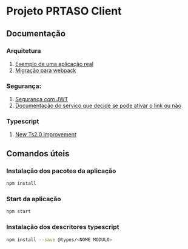 # Projeto PRTASO Client

## Documentação


### Arquitetura

1. [Exemplo de uma aplicação real](https://github.com/gothinkster/angular2-realworld-example-app)
2. [Migração para webpack](https://angular.io/docs/ts/latest/guide/webpack.html)

### Segurança:

1. [Segurança com JWT](http://jasonwatmore.com/post/2016/08/16/angular-2-jwt-authentication-example-tutorial#auth-guard-ts)
2. [Documentação do servico que decide se pode ativar o link ou não](https://angular.io/docs/ts/latest/api/router/index/CanActivate-interface.html)

### Typescript

1. [New Ts2.0 improvement](https://blogs.msdn.microsoft.com/typescript/2016/06/15/the-future-of-declaration-files/)



## Comandos úteis

### Instalação dos pacotes da aplicação

```sh
npm install
```

### Start da aplicação

```sh
npm start
```

### Instalação dos descritores typescript

```sh
npm install --save @types/<NOME MODULO>
```

